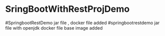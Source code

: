 # SringBootWithRestProjDemo
#SpringbootRestDemo jar file , docker file added
#springbootrestdemo jar  file with openjdk docker file base image added
